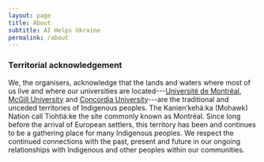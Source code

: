 ```yaml
---
layout: page
title: About
subtitle: AI Helps Ukraine
permalink: /about
---
```

### Territorial acknowledgement

We, the organisers, acknowledge that the lands and waters where most of us live and where our universities are located---[Université de Montréal](https://www.umontreal.ca/en/indigenouspeoples/), [McGill University](https://www.mcgill.ca/circ/land-acknowledgement) and [Concordia University](https://www.concordia.ca/indigenous/resources/territorial-acknowledgement.html)---are the traditional and unceded territories of Indigenous peoples. The Kanien’kehá:ka (Mohawk) Nation call Tiohtiá:ke the site commonly known as Montréal. Since long before the arrival of European settlers, this territory has been and continues to be a gathering place for many Indigenous peoples. We respect the continued connections with the past, present and future in our ongoing relationships with Indigenous and other peoples within our communities. 
